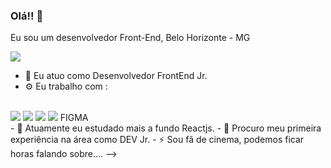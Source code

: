 ### Olá!! 👋

Eu sou um desenvolvedor Front-End, Belo Horizonte - MG

<div>
  <a href='https://www.linkedin.com/in/marciojuniosimoes/'>
    <img src ='https://img.shields.io/badge/LinkedIn-0077B5?style=for-the-badge&logo=linkedin&logoColor=white'/>
  </a>
  
</div>



- 🔭 Eu atuo como Desenvolvedor FrontEnd Jr.
- ⚙️ Eu trabalho com :  
<br/>
<div>
  <img src='https://img.shields.io/badge/React-20232A?style=for-the-badge&logo=react&logoColor=61DAFB'/>
  <img src='https://img.shields.io/badge/JavaScript-F7DF1E?style=for-the-badge&logo=javascript&logoColor=black'/>
  <img src='https://img.shields.io/badge/HTML-239120?style=for-the-badge&logo=html5&logoColor=white'/>
  <img src='https://img.shields.io/badge/CSS-239120?&style=for-the-badge&logo=css3&logoColor=white'/>
  FIGMA
   </div>
- 🌱 Atuamente eu estudado mais a fundo Reactjs.
- 👯 Procuro meu primeira experiência na área como DEV Jr.
- ⚡ Sou fã de cinema, podemos ficar horas falando sobre....
-->
